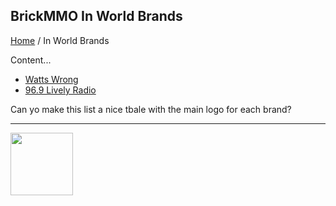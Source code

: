 <style>@import url("//readme.codeadam.ca/readme.css");</style>

## BrickMMO In World Brands

[Home]("/") / In World Brands

Content...

- [Watts Wrong]("watts")
- [96.9 Lively Radio]("lively")

Can yo make this list a nice tbale with the main logo for each brand?

---

<a href="https://brickmmo.com">
<img src="https://brickmmo.com/images/brickmmo-logo-horizontal.jpg" width="100">
</a>
